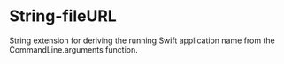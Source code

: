 # String-fileURL
String extension for deriving the running Swift application name from the CommandLine.arguments function.
